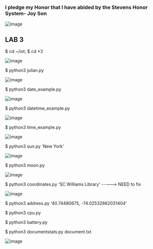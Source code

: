 ### I pledge my Honor that I have abided by the Stevens Honor System- Joy Son

![image](https://user-images.githubusercontent.com/98338109/230744596-73da8ce0-2f87-496d-9734-b5180ca3ce26.png)


## LAB 3

$ cd ~/iot, $ cd *3

![image](https://user-images.githubusercontent.com/98338109/230744621-12e1d347-a2a5-45f1-826f-9ce98c10981e.png)

$ python3 julian.py

![image](https://user-images.githubusercontent.com/98338109/230745176-8c3191de-c1a9-4f66-ac24-acb0174f7b80.png)

$ python3 date_example.py

![image](https://user-images.githubusercontent.com/98338109/230745231-dfef29f4-0df4-4db3-a2bd-8b957980f46e.png)

$ python3 datetime_example.py

![image](https://user-images.githubusercontent.com/98338109/230745244-92c7fb56-f06b-4042-8288-2b68e62fb27a.png)

$ python3 time_example.py

![image](https://user-images.githubusercontent.com/98338109/230745364-5b841fe8-b272-403a-ba5c-2eef90dbecc3.png)

$ python3 sun.py 'New York'

![image](https://user-images.githubusercontent.com/98338109/230745449-da9fda3d-72c6-4b9c-a40b-73e78d07dd3c.png)

$ python3 moon.py

![image](https://user-images.githubusercontent.com/98338109/230745462-ddd8bade-bb7a-49a6-b815-77f69f232a4a.png)

$ python3 coordinates.py 'SC Williams Library' -----> NEED to fix

![image](https://user-images.githubusercontent.com/98338109/230745556-0e167644-d33e-4ff3-a567-5f6a2b34bd63.png)

$ python3 address.py '40.74480675, -74.02532862031404'

$ python3 cpu.py

$ python3 battery.py

$ python3 documentstats.py document.txt

![image](https://user-images.githubusercontent.com/98338109/230746205-f3214a68-e898-47f5-8ef6-0b484b782719.png)

